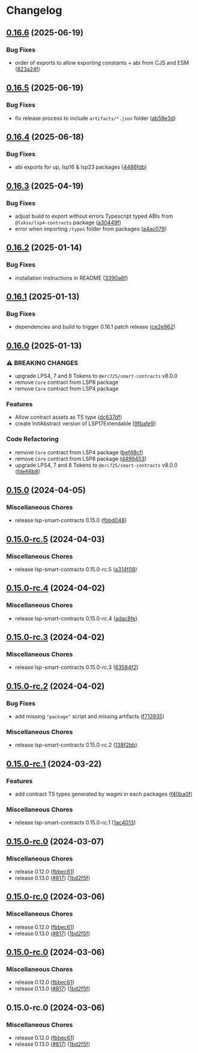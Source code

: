 # Changelog

## [0.16.6](https://github.com/lukso-network/lsp-smart-contracts/compare/lsp4-contracts-v0.16.5...lsp4-contracts-v0.16.6) (2025-06-19)


### Bug Fixes

* order of exports to allow exporting constants + abi from CJS and ESM ([823a24f](https://github.com/lukso-network/lsp-smart-contracts/commit/823a24f433312250b3116054b3bfbe9dc8ad314d))

## [0.16.5](https://github.com/lukso-network/lsp-smart-contracts/compare/lsp4-contracts-v0.16.4...lsp4-contracts-v0.16.5) (2025-06-19)


### Bug Fixes

* fix release process to include `artifacts/*.json` folder ([ab58e3d](https://github.com/lukso-network/lsp-smart-contracts/commit/ab58e3da2300bb6032cc90a51fe6a7762b3ae068))

## [0.16.4](https://github.com/lukso-network/lsp-smart-contracts/compare/lsp4-contracts-v0.16.3...lsp4-contracts-v0.16.4) (2025-06-18)


### Bug Fixes

* abi exports for up, lsp16 & lsp23 packages ([4486fdb](https://github.com/lukso-network/lsp-smart-contracts/commit/4486fdb59bc7b460919a8c751a1ff718abcde926))

## [0.16.3](https://github.com/lukso-network/lsp-smart-contracts/compare/lsp4-contracts-v0.16.2...lsp4-contracts-v0.16.3) (2025-04-19)


### Bug Fixes

* adjust build to export without errors Typescript typed ABIs from `@lukso/lsp4-contracts` package ([a30449f](https://github.com/lukso-network/lsp-smart-contracts/commit/a30449f51f5cc3362c29cf2f8c79b65c662d1dfc))
* error when importing `/types` folder from packages ([a4ac079](https://github.com/lukso-network/lsp-smart-contracts/commit/a4ac079e8ee06d14f0a2c2b042c5cf9c178c32fb))

## [0.16.2](https://github.com/lukso-network/lsp-smart-contracts/compare/lsp4-contracts-v0.16.1...lsp4-contracts-v0.16.2) (2025-01-14)


### Bug Fixes

* installation instructions in README ([3390a6f](https://github.com/lukso-network/lsp-smart-contracts/commit/3390a6fe659efecb0c6c12e88263c1996d714fae))

## [0.16.1](https://github.com/lukso-network/lsp-smart-contracts/compare/lsp4-contracts-v0.16.0...lsp4-contracts-v0.16.1) (2025-01-13)


### Bug Fixes

* dependencies and build to trigger 0.16.1 patch release ([ce2e962](https://github.com/lukso-network/lsp-smart-contracts/commit/ce2e962741f8e18cabd15f786fffd2229ff41ab0))

## [0.16.0](https://github.com/lukso-network/lsp-smart-contracts/compare/lsp4-contracts-v0.15.0...lsp4-contracts-v0.16.0) (2025-01-13)


### ⚠ BREAKING CHANGES

* upgrade LPS4, 7 and 8 Tokens to `@erc725/smart-contracts` v8.0.0
* remove `Core` contract from LSP8 package
* remove `Core` contract from LSP4 package

### Features

* Allow contract assets as TS type ([dc637df](https://github.com/lukso-network/lsp-smart-contracts/commit/dc637df9b531fd9064e094eca466ca440004c86e))
* create InitAbstract version of LSP17Extendable ([9fbafe9](https://github.com/lukso-network/lsp-smart-contracts/commit/9fbafe98e09305c11b26e71a2f29fbed813efd74))


### Code Refactoring

* remove `Core` contract from LSP4 package ([bef48cf](https://github.com/lukso-network/lsp-smart-contracts/commit/bef48cfb0a52ba0c2ffc27ea74557bbdc9b1361a))
* remove `Core` contract from LSP8 package ([d499453](https://github.com/lukso-network/lsp-smart-contracts/commit/d499453612dfe687aef15c7b26d52c15555fe98f))
* upgrade LPS4, 7 and 8 Tokens to `@erc725/smart-contracts` v8.0.0 ([fde66b8](https://github.com/lukso-network/lsp-smart-contracts/commit/fde66b80d90f4789cce76021136b9e065e561579))

## [0.15.0](https://github.com/lukso-network/lsp-smart-contracts/compare/lsp4-contracts-v0.15.0-rc.5...lsp4-contracts-v0.15.0) (2024-04-05)


### Miscellaneous Chores

* release lsp-smart-contracts 0.15.0 ([fbbd048](https://github.com/lukso-network/lsp-smart-contracts/commit/fbbd0484aa8208fec06d639e44d864c66650edbd))

## [0.15.0-rc.5](https://github.com/lukso-network/lsp-smart-contracts/compare/lsp4-contracts-v0.15.0-rc.4...lsp4-contracts-v0.15.0-rc.5) (2024-04-03)


### Miscellaneous Chores

* release lsp-smart-contracts 0.15.0-rc.5 ([a314f08](https://github.com/lukso-network/lsp-smart-contracts/commit/a314f08fbabf7b166aca4d2212a69ae444405155))

## [0.15.0-rc.4](https://github.com/lukso-network/lsp-smart-contracts/compare/lsp4-contracts-v0.15.0-rc.3...lsp4-contracts-v0.15.0-rc.4) (2024-04-02)


### Miscellaneous Chores

* release lsp-smart-contracts 0.15.0-rc.4 ([adac8fe](https://github.com/lukso-network/lsp-smart-contracts/commit/adac8fe1df9b962dbb648d40c5c70de561fe7f88))

## [0.15.0-rc.3](https://github.com/lukso-network/lsp-smart-contracts/compare/lsp4-contracts-v0.15.0-rc.2...lsp4-contracts-v0.15.0-rc.3) (2024-04-02)


### Miscellaneous Chores

* release lsp-smart-contracts 0.15.0-rc.3 ([83584f2](https://github.com/lukso-network/lsp-smart-contracts/commit/83584f2b62e1b317ca3687adff85e53ce0b90f42))

## [0.15.0-rc.2](https://github.com/lukso-network/lsp-smart-contracts/compare/lsp4-contracts-v0.15.0-rc.1...lsp4-contracts-v0.15.0-rc.2) (2024-04-02)


### Bug Fixes

* add missing `"package"` script and missing artifacts ([f713935](https://github.com/lukso-network/lsp-smart-contracts/commit/f713935b0dfdb022dc8b3fd008203a894654cc66))


### Miscellaneous Chores

* release lsp-smart-contracts 0.15.0-rc.2 ([138f2bb](https://github.com/lukso-network/lsp-smart-contracts/commit/138f2bb132bd98d600f3bd408acf8eca3b978402))

## [0.15.0-rc.1](https://github.com/lukso-network/lsp-smart-contracts/compare/lsp4-contracts-v0.15.0-rc.0...lsp4-contracts-v0.15.0-rc.1) (2024-03-22)


### Features

* add contract TS types generated by wagmi in each packages ([f40ba0f](https://github.com/lukso-network/lsp-smart-contracts/commit/f40ba0f7486906c527756ad30ce4927fa816d7ff))


### Miscellaneous Chores

* release lsp-smart-contracts 0.15.0-rc.1 ([1ac4013](https://github.com/lukso-network/lsp-smart-contracts/commit/1ac4013b943d0d316005511e3c70cb2751864de7))

## [0.15.0-rc.0](https://github.com/lukso-network/lsp-smart-contracts/compare/lsp4-contracts-v0.15.0-rc.0...lsp4-contracts-v0.15.0-rc.0) (2024-03-07)


### Miscellaneous Chores

* release 0.12.0 ([fbbec61](https://github.com/lukso-network/lsp-smart-contracts/commit/fbbec6199c6351721acedb35110fc1cc7bbb65ad))
* release 0.13.0 ([#817](https://github.com/lukso-network/lsp-smart-contracts/issues/817)) ([1bd2f5f](https://github.com/lukso-network/lsp-smart-contracts/commit/1bd2f5f699ecdbef857527cdac50df50dc051002))

## [0.15.0-rc.0](https://github.com/lukso-network/lsp-smart-contracts/compare/lsp4-contracts-v0.15.0-rc.0...lsp4-contracts-v0.15.0-rc.0) (2024-03-06)


### Miscellaneous Chores

* release 0.12.0 ([fbbec61](https://github.com/lukso-network/lsp-smart-contracts/commit/fbbec6199c6351721acedb35110fc1cc7bbb65ad))
* release 0.13.0 ([#817](https://github.com/lukso-network/lsp-smart-contracts/issues/817)) ([1bd2f5f](https://github.com/lukso-network/lsp-smart-contracts/commit/1bd2f5f699ecdbef857527cdac50df50dc051002))

## [0.15.0-rc.0](https://github.com/lukso-network/lsp-smart-contracts/compare/lsp4-contracts-v0.14.0...lsp4-contracts-v0.15.0-rc.0) (2024-03-06)


### Miscellaneous Chores

* release 0.12.0 ([fbbec61](https://github.com/lukso-network/lsp-smart-contracts/commit/fbbec6199c6351721acedb35110fc1cc7bbb65ad))
* release 0.13.0 ([#817](https://github.com/lukso-network/lsp-smart-contracts/issues/817)) ([1bd2f5f](https://github.com/lukso-network/lsp-smart-contracts/commit/1bd2f5f699ecdbef857527cdac50df50dc051002))

## 0.15.0-rc.0 (2024-03-06)


### Miscellaneous Chores

* release 0.12.0 ([fbbec61](https://github.com/lukso-network/lsp-smart-contracts/commit/fbbec6199c6351721acedb35110fc1cc7bbb65ad))
* release 0.13.0 ([#817](https://github.com/lukso-network/lsp-smart-contracts/issues/817)) ([1bd2f5f](https://github.com/lukso-network/lsp-smart-contracts/commit/1bd2f5f699ecdbef857527cdac50df50dc051002))
